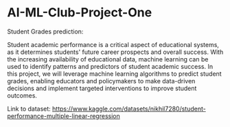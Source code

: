 # AI-ML-Club-Project-One

Student Grades prediction: 

Student academic performance is a critical aspect of educational systems, as it determines students' future career prospects and overall success. With the increasing availability of educational data, machine learning can be used to identify patterns and predictors of student academic success. In this project, we will leverage machine learning algorithms to predict student grades, enabling educators and policymakers to make data-driven decisions and implement targeted interventions to improve student outcomes.

Link to dataset: https://www.kaggle.com/datasets/nikhil7280/student-performance-multiple-linear-regression
